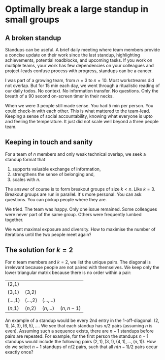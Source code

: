 # Optimally break a large standup in small groups

## A broken standup

Standups can be useful. A brief daily meeting where team members provide a concise update on their work since the last standup, highlighting achievements, potential roadblocks, and upcoming tasks.
If you work on multiple teams, your work has few dependencies on your colleagues and project-leads confuse process with progress, standups can be a cancer. 

I was part of a growing team, from $n = 3$ to $n = 10$. Most workstreams did not overlap. But for 15 min each day, we went through a ritualistic reading of our daily todos. 
No context. No information transfer. No questions. Only the breath of a 90 second on-screen timer in their necks.

When we were 3 people still made sense. You had 5 min per person. You could check-in with each other. This is what mattered to the team-lead. 
Keeping a sense of social accountability, knowing what everyone is upto and feeling the temperature. It just did not scale well beyond a three people team. 

## Keeping in touch and sanity

For a team of $n$ members and only weak technical overlap, we seek a standup format that
1. supports valuable exchange of information,
2. strengthens the sense of belonging and,
3. scales with $n$.

The answer of course is to form breakout groups of size $k < n$. Like $k=3$. Breakout groups are run in parallel. It's more personal. You can ask questions. You can pickup people where they are. 

We tried. The team was happy. Only one issue remained. Some colleagues were never part of the same group. Others were frequently lumbed together. 

We want maximal exposure and diversity. How to maximise the number of iterations until the two people meet again?

## The solution for $k=2$

For $n$ team members and $k=2$, we list the unique pairs. The diagonal is irrelevant because people are not paired with themselves. We keep only the lower triangular matrix because there is no order within a pair:

|         |         |         |         |
|---------|---------|---------|---------|
| (2,1)   |         |         |         |
| (3,1)   | (3,2)   |         |         |
| (...,1) | (...,2) | (...,...)|         |
| ($n$,1) | ($n$,2) | ($n$,...)| ($n,n-1$)|

An example of a standup would be every 2nd entry in the 1-off-diagonal: $(2,1),(4,3),(6,5),\dots$. We see that each standup has $n/2$ pairs (assuming $n$ is even). Assuming such a sequence exists, there are $n-1$ standups before pairs are repeated. For example, for the first person the standups $n-1$ standups would include the following pairs $(2,1),(3,1),(4,1),\dots,(n,1))$. How do we select $n-1$ standups of $n/2$ pairs, such that all $n(n-1)/2$ pairs occur exactly once?


